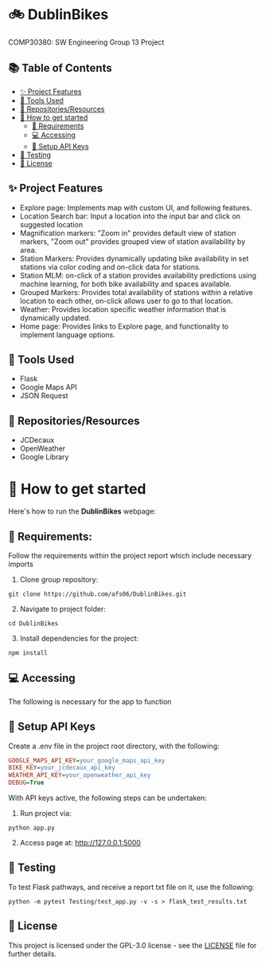 # 🚲 DublinBikes
COMP30380: SW Engineering Group 13 Project

## 📚 Table of Contents
- [✨ Project Features](#-project-features)
- [🔨 Tools Used](#-tools-used)
- [🧰 Repositories/Resources](#-repositoriesresources)
- [🚀 How to get started](#-how-to-get-started)
  - [🔧 Requirements](#-requirements)
  - [💻 Accessing](#-accessing)
  - [🔐 Setup API Keys](#-setup-api-keys)
- [🧪 Testing](#-testing)
- [📜 License](#-license)


## ✨ Project Features
* Explore page: Implements map with custom UI, and following features.
* Location Search bar: Input a location into the input bar and click on suggested location
* Magnification markers: "Zoom in" provides default view of station markers, "Zoom out" provides grouped view of station availability by area.
* Station Markers: Provides dynamically updating bike availability in set stations via color coding and on-click data for stations.
* Station MLM: on-click of a station provides availability predictions using machine learning, for both bike availability and spaces available.
* Grouped Markers: Provides total availability of stations within a relative location to each other, on-click allows user to go to that location.
* Weather: Provides location specific weather information that is dynamically updated.
* Home page: Provides links to Explore page, and functionality to implement language options.

## 🔨 Tools Used
* Flask
* Google Maps API
* JSON Request
## 🧰 Repositories/Resources
* JCDecaux
* OpenWeather
* Google Library
# 🚀 How to get started
Here's how to run the **DublinBikes**  webpage:

## 🔧 Requirements:
Follow the requirements within the project report which include necessary imports

1. Clone group repository:
```
git clone https://github.com/afs06/DublinBikes.git
```
2. Navigate to project folder:
```
cd DublinBikes
```
3. Install dependencies for the project:
```
npm install
```

## 💻 Accessing 
The following is necessary for the app to function
## 🔐 Setup API Keys
Create a .env file in the project root directory, with the following:
```ini
GOOGLE_MAPS_API_KEY=your_google_maps_api_key
BIKE_KEY=your_jcdecaux_api_key
WEATHER_API_KEY=your_openweather_api_key
DEBUG=True
```

With API keys active, the following steps can be undertaken:

1. Run project via:
```
python app.py
```
2. Access page at: http://127.0.0.1:5000

## 🧪 Testing
To test Flask pathways, and receive a report txt file on it, use the following:
```
python -m pytest Testing/test_app.py -v -s > flask_test_results.txt
```
## 📜 License
This project is licensed under the GPL-3.0 license - see the [LICENSE](LICENSE.txt) file for further details.